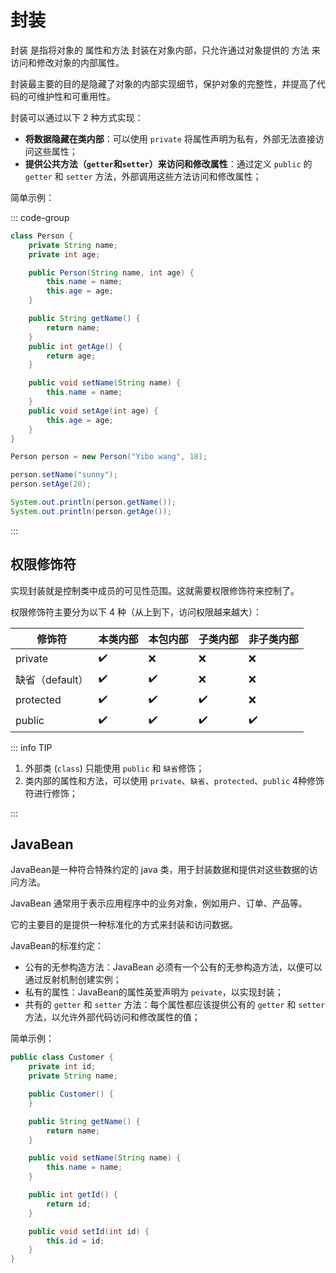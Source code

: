 # 封装

封装 是指将对象的 属性和方法 封装在对象内部，只允许通过对象提供的 方法 来访问和修改对象的内部属性。

封装最主要的目的是隐藏了对象的内部实现细节，保护对象的完整性，并提高了代码的可维护性和可重用性。

封装可以通过以下 2 种方式实现：

- **将数据隐藏在类内部**：可以使用 `private` 将属性声明为私有，外部无法直接访问这些属性；
- **提供公共方法（`getter`和`setter`）来访问和修改属性**：通过定义 `public` 的 `getter` 和 `setter` 方法，外部调用这些方法访问和修改属性；



简单示例：

::: code-group

```java [person]
class Person {
    private String name;
    private int age;

    public Person(String name, int age) {
        this.name = name;
        this.age = age;
    }

    public String getName() {
        return name;
    }
    public int getAge() {
        return age;
    }

    public void setName(String name) {
        this.name = name;
    }
    public void setAge(int age) {
        this.age = age;
    }
}
```

```java [test]
Person person = new Person("Yibo wang", 18);

person.setName("sunny");
person.setAge(20);

System.out.println(person.getName());
System.out.println(person.getAge());
```

:::



## 权限修饰符

实现封装就是控制类中成员的可见性范围。这就需要权限修饰符来控制了。

权限修饰符主要分为以下 4 种（从上到下，访问权限越来越大）：

| 修饰符          | 本类内部 | 本包内部 | 子类内部 | 非子类内部 |
| --------------- | -------- | -------- | -------- | ---------- |
| private         | ✔️        | ❌        | ❌        | ❌          |
| 缺省（default） | ✔️        | ✔️        | ❌        | ❌          |
| protected       | ✔️        | ✔️        | ✔️        | ❌          |
| public          | ✔️        | ✔️        | ✔️        | ✔️          |

::: info TIP

1. 外部类 (`class`) 只能使用 `public` 和 `缺省`修饰；
2. 类内部的属性和方法，可以使用 `private`、`缺省`、`protected`、`public` 4种修饰符进行修饰；

:::



## JavaBean

JavaBean是一种符合特殊约定的 java 类，用于封装数据和提供对这些数据的访问方法。

JavaBean 通常用于表示应用程序中的业务对象，例如用户、订单、产品等。

它的主要目的是提供一种标准化的方式来封装和访问数据。



JavaBean的标准约定：

- 公有的无参构造方法：JavaBean 必须有一个公有的无参构造方法，以便可以通过反射机制创建实例；
- 私有的属性：JavaBean的属性英爱声明为 `peivate`，以实现封装；
- 共有的 `getter` 和 `setter` 方法：每个属性都应该提供公有的 `getter` 和 `setter` 方法，以允许外部代码访问和修改属性的值；



简单示例：

```java
public class Customer {
    private int id;
    private String name;

    public Customer() {
    }

    public String getName() {
        return name;
    }

    public void setName(String name) {
        this.name = name;
    }

    public int getId() {
        return id;
    }

    public void setId(int id) {
        this.id = id;
    }
}
```